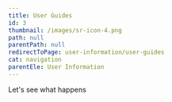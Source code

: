 ```yaml
---
title: User Guides
id: 3
thumbnail: /images/sr-icon-4.png
path: null
parentPath: null
redirectToPage: user-information/user-guides
cat: navigation
parentEle: User Information
---
```

Let's see what happens
